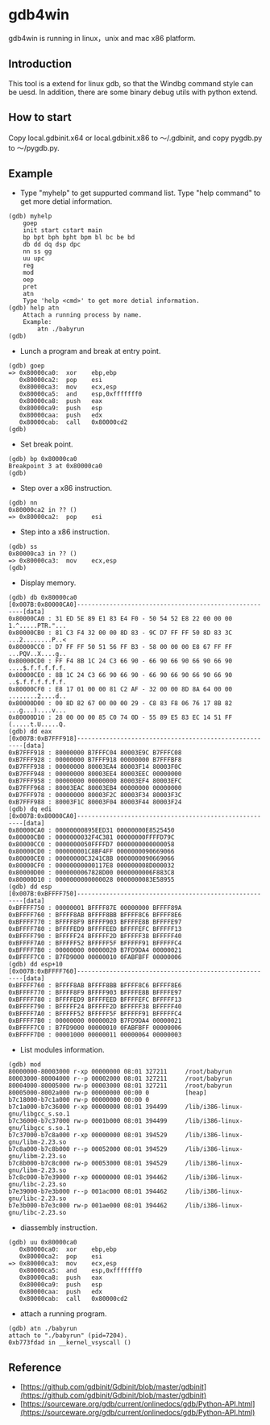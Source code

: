 # gdb4win

gdb4win is running in linux，unix and mac x86 platform.

## Introduction

This tool is a extend for linux gdb, so that the Windbg command style can be uesd. In addition, there are some binary debug utils with python extend.

## How to start

Copy local.gdbinit.x64 or local.gdbinit.x86 to ～/.gdbinit, and copy pygdb.py to ～/pygdb.py.

## Example

+ Type "myhelp" to get suppurted command list. Type "help command" to get more detial information.

> 
    (gdb) myhelp
        goep
        init start cstart main
        bp bpt bph bpht bpm bl bc be bd
        db dd dq dsp dpc
        nn ss gg
        uu upc
        reg
        mod
        oep
        pret
        atn
        Type 'help <cmd>' to get more detial information.
    (gdb) help atn
        Attach a running process by name.
        Example:
            atn ./babyrun
    (gdb)

+ Lunch a program and break at entry point.

>
    (gdb) goep
    => 0x80000ca0:	xor    ebp,ebp
       0x80000ca2:	pop    esi
       0x80000ca3:	mov    ecx,esp
       0x80000ca5:	and    esp,0xfffffff0
       0x80000ca8:	push   eax
       0x80000ca9:	push   esp
       0x80000caa:	push   edx
       0x80000cab:	call   0x80000cd2
    (gdb)


+ Set break point.
>
    (gdb) bp 0x80000ca0
    Breakpoint 3 at 0x80000ca0
    (gdb)

+ Step over a x86 instruction.
>
    (gdb) nn
    0x80000ca2 in ?? ()
    => 0x80000ca2:	pop    esi

+ Step into a x86 instruction.
>
    (gdb) ss
    0x80000ca3 in ?? ()
    => 0x80000ca3:	mov    ecx,esp
    (gdb)

+ Display memory.
>
    (gdb) db 0x80000ca0
    [0x007B:0x80000CA0]-------------------------------------------------------[data]
    0x80000CA0 : 31 ED 5E 89 E1 83 E4 F0 - 50 54 52 E8 22 00 00 00 1.^.....PTR."...
    0x80000CB0 : 81 C3 F4 32 00 00 8D 83 - 9C D7 FF FF 50 8D 83 3C ...2........P..<
    0x80000CC0 : D7 FF FF 50 51 56 FF B3 - 58 00 00 00 E8 67 FF FF ...PQV..X....g..
    0x80000CD0 : FF F4 8B 1C 24 C3 66 90 - 66 90 66 90 66 90 66 90 ....$.f.f.f.f.f.
    0x80000CE0 : 8B 1C 24 C3 66 90 66 90 - 66 90 66 90 66 90 66 90 ..$.f.f.f.f.f.f.
    0x80000CF0 : E8 17 01 00 00 81 C2 AF - 32 00 00 8D 8A 64 00 00 ........2....d..
    0x80000D00 : 00 8D 82 67 00 00 00 29 - C8 83 F8 06 76 17 8B 82 ...g...)....v...
    0x80000D10 : 28 00 00 00 85 C0 74 0D - 55 89 E5 83 EC 14 51 FF (.....t.U.....Q.
    (gdb) dd eax
    [0x007B:0xB7FFF918]-------------------------------------------------------[data]
    0xB7FFF918 : 80000000 B7FFFC04 80003E9C B7FFFC08
    0xB7FFF928 : 00000000 B7FFF918 00000000 B7FFFBF8
    0xB7FFF938 : 00000000 80003EA4 80003F14 80003F0C
    0xB7FFF948 : 00000000 80003EE4 80003EEC 00000000
    0xB7FFF958 : 00000000 00000000 80003EF4 80003EFC
    0xB7FFF968 : 80003EAC 80003EB4 00000000 00000000
    0xB7FFF978 : 00000000 80003F2C 80003F34 80003F3C
    0xB7FFF988 : 80003F1C 80003F04 80003F44 80003F24
    (gdb) dq edi
    [0x007B:0x80000CA0]-------------------------------------------------------[data]
    0x80000CA0 : 00000000895EED31 00000000E8525450
    0x80000CB0 : 0000000032F4C381 00000000FFFFD79C
    0x80000CC0 : 0000000050FFFFD7 0000000000000058
    0x80000CD0 : 000000001C8BF4FF 0000000090669066
    0x80000CE0 : 00000000C3241C8B 0000000090669066
    0x80000CF0 : 00000000000117E8 000000008D000032
    0x80000D00 : 0000000067828D00 0000000006F883C8
    0x80000D10 : 0000000000000028 0000000083E58955
    (gdb) dd esp
    [0x007B:0xBFFFF750]-------------------------------------------------------[data]
    0xBFFFF750 : 00000001 BFFFF87E 00000000 BFFFF89A
    0xBFFFF760 : BFFFF8AB BFFFF8BB BFFFF8C6 BFFFF8E6
    0xBFFFF770 : BFFFF8F9 BFFFF903 BFFFFE8B BFFFFE97
    0xBFFFF780 : BFFFFED9 BFFFFEED BFFFFEFC BFFFFF13
    0xBFFFF790 : BFFFFF24 BFFFFF2D BFFFFF38 BFFFFF40
    0xBFFFF7A0 : BFFFFF52 BFFFFF5F BFFFFF91 BFFFFFC4
    0xBFFFF7B0 : 00000000 00000020 B7FD9DA4 00000021
    0xBFFFF7C0 : B7FD9000 00000010 0FABFBFF 00000006
    (gdb) dd esp+10
    [0x007B:0xBFFFF760]-------------------------------------------------------[data]
    0xBFFFF760 : BFFFF8AB BFFFF8BB BFFFF8C6 BFFFF8E6
    0xBFFFF770 : BFFFF8F9 BFFFF903 BFFFFE8B BFFFFE97
    0xBFFFF780 : BFFFFED9 BFFFFEED BFFFFEFC BFFFFF13
    0xBFFFF790 : BFFFFF24 BFFFFF2D BFFFFF38 BFFFFF40
    0xBFFFF7A0 : BFFFFF52 BFFFFF5F BFFFFF91 BFFFFFC4
    0xBFFFF7B0 : 00000000 00000020 B7FD9DA4 00000021
    0xBFFFF7C0 : B7FD9000 00000010 0FABFBFF 00000006
    0xBFFFF7D0 : 00001000 00000011 00000064 00000003

+ List modules information.
>
    (gdb) mod
    80000000-80003000 r-xp 00000000 08:01 327211     /root/babyrun
    80003000-80004000 r--p 00002000 08:01 327211     /root/babyrun
    80004000-80005000 rw-p 00003000 08:01 327211     /root/babyrun
    80005000-8002a000 rw-p 00000000 00:00 0          [heap]
    b7c18000-b7c1a000 rw-p 00000000 00:00 0 
    b7c1a000-b7c36000 r-xp 00000000 08:01 394499     /lib/i386-linux-gnu/libgcc_s.so.1
    b7c36000-b7c37000 rw-p 0001b000 08:01 394499     /lib/i386-linux-gnu/libgcc_s.so.1
    b7c37000-b7c8a000 r-xp 00000000 08:01 394529     /lib/i386-linux-gnu/libm-2.23.so
    b7c8a000-b7c8b000 r--p 00052000 08:01 394529     /lib/i386-linux-gnu/libm-2.23.so
    b7c8b000-b7c8c000 rw-p 00053000 08:01 394529     /lib/i386-linux-gnu/libm-2.23.so
    b7c8c000-b7e39000 r-xp 00000000 08:01 394462     /lib/i386-linux-gnu/libc-2.23.so
    b7e39000-b7e3b000 r--p 001ac000 08:01 394462     /lib/i386-linux-gnu/libc-2.23.so
    b7e3b000-b7e3c000 rw-p 001ae000 08:01 394462     /lib/i386-linux-gnu/libc-2.23.so

+ diassembly instruction.
>
    (gdb) uu 0x80000ca0
       0x80000ca0:	xor    ebp,ebp
       0x80000ca2:	pop    esi
    => 0x80000ca3:	mov    ecx,esp
       0x80000ca5:	and    esp,0xfffffff0
       0x80000ca8:	push   eax
       0x80000ca9:	push   esp
       0x80000caa:	push   edx
       0x80000cab:	call   0x80000cd2

+ attach a running program.
>
    (gdb) atn ./babyrun
    attach to "./babyrun" (pid=7204).
    0xb773fdad in __kernel_vsyscall ()

## Reference

+ [https://github.com/gdbinit/Gdbinit/blob/master/gdbinit](https://github.com/gdbinit/Gdbinit/blob/master/gdbinit)
+ [https://sourceware.org/gdb/current/onlinedocs/gdb/Python-API.html](https://sourceware.org/gdb/current/onlinedocs/gdb/Python-API.html)
